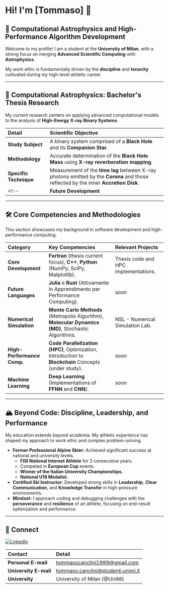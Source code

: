 # Hi! I'm [Tommaso] 👋

## 🚀 Computational Astrophysics and High-Performance Algorithm Development

Welcome to my profile! I am a student at the **University of Milan**, with a strong focus on merging **Advanced Scientific Computing** with **Astrophysics**.

My work ethic is fundamentally driven by the **discipline** and **tenacity** cultivated during my high-level athletic career.

---

## 🔭 Computational Astrophysics: Bachelor's Thesis Research

My current research centers on applying advanced computational models to the analysis of **High-Energy X-ray Binary Systems**.

| Detail | Scientific Objective |
| :--- | :--- |
| **Study Subject** | A binary system comprised of a **Black Hole** and its **Companion Star**. |
| **Methodology** | Accurate determination of the **Black Hole Mass** using **X-ray reverberation mapping**. |
| **Specific Technique** | Measurement of the **time lag** between X-ray photons emitted by the **Corona** and those reflected by the inner **Accretion Disk**. |
<!--| **Future Development** | Exploring **Rust** and **Julia** for optimization and the creation of high-performance simulation *tools*. |-->

---

## 🛠️ Core Competencies and Methodologies

This section showcases my background in software development and high-performance computing.

| Category | Key Competencies | Relevant Projects |
| :--- | :--- | :--- |
| **Core Development** | **Fortran** (thesis current focus), **C++**, **Python** (NumPy, SciPy, Matplotlib). | Thesis code and HPC implementations. |
| **Future Languages** | **Julia** e **Rust** (Attivamente in Apprendimento per Performance Computing). | soon |
| **Numerical Simulation** | **Monte Carlo Methods** (Metropolis Algorithm), **Molecular Dynamics (MD)**, Stochastic Algorithms. | NSL - Numerical Simulation Lab. |
| **High-Performance Comp.** | **Code Parallelization (HPC)**, Optimization, Introduction to **Blockchain** Concepts (under study). | soon |
| **Machine Learning** | **Deep Learning** (Implementations of **FFNN** and **CNN**). | soon |

---

## 🏔️ Beyond Code: Discipline, Leadership, and Performance

My education extends beyond academia. My athletic experience has shaped my approach to work ethic and complex problem-solving.

* **Former Professional Alpine Skier:** Achieved significant success at national and university levels.
    * **FISI National Interest Athlete** for 3 consecutive years.
    * Competed in **European Cup** events.
    * **Winner of the Italian University Championships.**
    * **National U18 Medalist.**
* **Certified Ski Instructor:** Developed strong skills in **Leadership**, **Clear Communication**, and **Knowledge Transfer** in high-pressure environments.
* **Mindset:** I approach coding and debugging challenges with the **perseverance** and **resilience** of an athlete, focusing on end-result optimization and performance.

---
<!--
## 📌 Featured Projects

**[Question 1]** Which 3-6 repositories will you "pin" on your profile page? Briefly summarize each below.

* **Project 1 (Thesis):** [Brief description of the Black Hole/Reverberation repository (even if private)].
* **Project 2 (NSL UniMi):** [Brief description of the Numerical Simulation and Stochastic Algorithms repository].
* **Project 3 (Fortran/Julia/Rust):** [Brief description of a new language study project or a specific implementation].

---
-->
## 🤝 Connect

[![LinkedIn](https://img.shields.io/badge/LinkedIn-0A66C2?style=for-the-badge&logo=linkedin&logoColor=white)]([www.linkedin.com/in/tommaso-canclini])

| Contact | Detail |
| :--- | :--- |
| **Personal E-mail** | [tommasocanclini1999@gmail.com](mailto:tommasocanclini1999@gmail.com) |
| **University E-mail** | [tommaso.canclini@studenti.unimi.it](mailto:tommaso.canclini@studenti.unimi.it) |
| **University** | University of Milan (@UniMi) |


<!--
**tomcnc/tomcnc** is a ✨ _special_ ✨ repository because its `README.md` (this file) appears on your GitHub profile.

Here are some ideas to get you started:

- 🔭 I’m currently working on ...
- 🌱 I’m currently learning ...
- 👯 I’m looking to collaborate on ...
- 🤔 I’m looking for help with ...
- 💬 Ask me about ...
- 📫 How to reach me: ...
- 😄 Pronouns: ...
- ⚡ Fun fact: ...
-->
